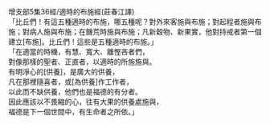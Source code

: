 增支部5集36經/適時的布施經(莊春江譯)  
「比丘們！有這五種適時的布施，哪五種呢？對外來客施與布施；對起程者施與布施；對病人施與布施；在饑荒時施與布施；凡新穀物、新果實，他對持戒者第一個建立[布施]。比丘們！這些是五種適時的布施。」  
「在適當的時機，有慧、寬大、離慳吝者們，  
對像那樣的聖者、正直者，以適時的所施施與。  
有明淨心的[供養]，是廣大的供養，  
凡在那裡隨喜者，或[為供養]作工作者，  
以此而不缺供養，他們也是福德的有分者。  
因此應該以不畏縮的心，往有大果的供養處施與，  
福德是下一個世間中，有生命者之所依。」  
  
  
